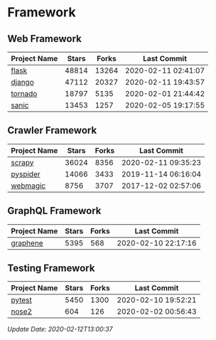 # Framework

## Web Framework

| Project Name | Stars | Forks | Last Commit |
| ------------ | ----- | ----- | ----------- |
| [flask](https://github.com/pallets/flask) | 48814 | 13264 | 2020-02-11 02:41:07 |
| [django](https://github.com/django/django) | 47112 | 20327 | 2020-02-11 19:43:57 |
| [tornado](https://github.com/tornadoweb/tornado) | 18797 | 5135 | 2020-02-01 21:44:42 |
| [sanic](https://github.com/huge-success/sanic) | 13453 | 1257 | 2020-02-05 19:17:55 |

## Crawler Framework

| Project Name | Stars | Forks | Last Commit |
| ------------ | ----- | ----- | ----------- |
| [scrapy](https://github.com/scrapy/scrapy) | 36024 | 8356 | 2020-02-11 09:35:23 |
| [pyspider](https://github.com/binux/pyspider) | 14066 | 3433 | 2019-11-14 06:16:04 |
| [webmagic](https://github.com/code4craft/webmagic) | 8756 | 3707 | 2017-12-02 02:57:06 |

## GraphQL Framework

| Project Name | Stars | Forks | Last Commit |
| ------------ | ----- | ----- | ----------- |
| [graphene](https://github.com/graphql-python/graphene) | 5395 | 568 | 2020-02-10 22:17:16 |

## Testing Framework

| Project Name | Stars | Forks | Last Commit |
| ------------ | ----- | ----- | ----------- |
| [pytest](https://github.com/pytest-dev/pytest) | 5450 | 1300 | 2020-02-10 19:52:21 |
| [nose2](https://github.com/nose-devs/nose2) | 604 | 126 | 2020-02-02 00:56:43 |

*Update Date: 2020-02-12T13:00:37*